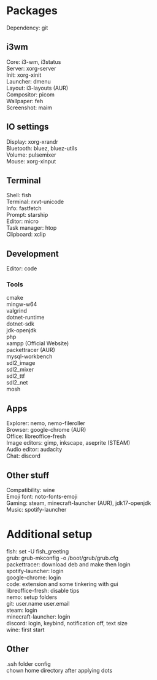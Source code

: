# Packages

Dependency: git

## i3wm
Core: i3-wm, i3status\
Server: xorg-server\
Init: xorg-xinit\
Launcher: dmenu\
Layout: i3-layouts (AUR)\
Compositor: picom\
Wallpaper: feh\
Screenshot: maim

## IO settings
Display: xorg-xrandr\
Bluetooth: bluez, bluez-utils\
Volume: pulsemixer\
Mouse: xorg-xinput

## Terminal
Shell: fish\
Terminal: rxvt-unicode\
Info: fastfetch\
Prompt: starship\
Editor: micro\
Task manager: htop\
Clipboard: xclip

## Development
Editor: code

### Tools
cmake\
mingw-w64\
valgrind\
dotnet-runtime\
dotnet-sdk\
jdk-openjdk\
php\
xampp (Official Website)\
packettracer (AUR)\
mysql-workbench\
sdl2_image\
sdl2_mixer\
sdl2_ttf\
sdl2_net\
mosh

## Apps
Explorer: nemo, nemo-fileroller\
Browser: google-chrome (AUR)\
Office: libreoffice-fresh\
Image editors: gimp, inkscape, aseprite (STEAM)\
Audio editor: audacity\
Chat: discord

## Other stuff
Compatibility: wine\
Emoji font: noto-fonts-emoji\
Gaming: steam, minecraft-launcher (AUR),  jdk17-openjdk\
Music: spotify-launcher

# Additional setup
fish: set -U fish_greeting\
grub: grub-mkconfig -o /boot/grub/grub.cfg\
packettracer: download deb and make then login\
spotify-launcher: login\
google-chrome: login\
code: extension and some tinkering with gui\
libreoffice-fresh: disable tips\
nemo: setup folders\
git: user.name user.email\
steam: login\
minecraft-launcher: login\
discord: login, keybind, notification off, text size\
wine: first start

## Other
.ssh folder config\
chown home directory after applying dots